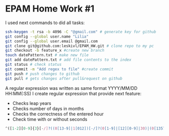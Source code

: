 # EPAM Home Work #1

I used next commands to did all tasks:
```bash
ssh-keygen -t rsa -b 4096 -C "@gmail.com" # generate key for github
git config --global user.name "Lilia"
git config --global user.email @gmail.com 
git clone git@github.com:leskivl/EPAM_HW.git # clone repo to my pc
git checkout -b feature_x #create new branch
touch datePattern.txt # make new file
git add datePattern.txt # add file contents to the index
git status # check status 
git commit -m "Add regex to file" #create commit
git push # push changes to github 
git pull # gets changes after pull&request on github
```
A regular expression was written as same format YYYY/MM/DD HH:MM(:SS)
I create regular expression that provide next feature:
* Checks leap years
* Checks number of days in months
* Checks the correctness of the entered hour
* Check time with or without seconds 
```javascript
^([1-2][0-9]{3}[-/]?((0[13-9]|1[012])[-/]?(0[1-9]|[12][0-9]|30)|(0[13578]|1[02])[-/]?31|02[-/]?(0[1-9]|1[0-9]|2[0-8]))|([1-2][0-9](([2468][048]|[02468][48])|[13579][26])|([13579][26]|[02468][048]|0[0-9]|1[0-6])00)[-/]?02[-/]?29) (0?[0-9]|1[0-9]|2[0-3]|[0-9]):[0-5][0-9](:[0-5][0-9]){0,1}$
```
